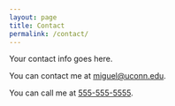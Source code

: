 ```yaml
---
layout: page
title: Contact
permalink: /contact/
---
```


Your contact info goes here.

You can contact me at [miguel@uconn.edu](mailto:miguel@uconn.edu).

You can call me at [555-555-5555](tel:555-555-5555).
